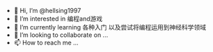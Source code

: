 - 👋 Hi, I’m @hellsing1997
- 👀 I’m interested in 编程and游戏
- 🌱 I’m currently learning 各种入门 以及尝试将编程运用到神经科学领域
- 💞️ I’m looking to collaborate on ...
- 📫 How to reach me ...

<!---
hellsing1997/hellsing1997 is a ✨ special ✨ repository because its `README.md` (this file) appears on your GitHub profile.
You can click the Preview link to take a look at your changes.
--->
